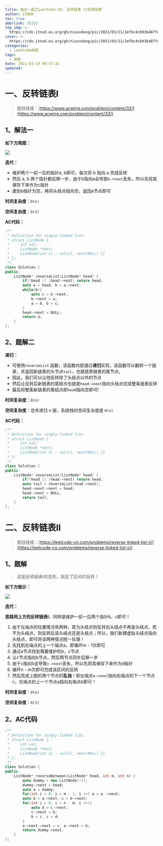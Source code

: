 ```yaml
---
title: 每日一题之LeetCode-92. 反转链表 II反转链表
author: ITNXD
toc: true
abbrlink: 25333
top_img: >-
  https://cdn.itnxd.eu.org/gh/niuxvdong/pic/2021/03/21/2efbc4cb93b487fd05b4faaa113a1b7d.png
cover: >-
  https://cdn.itnxd.eu.org/gh/niuxvdong/pic/2021/03/21/2efbc4cb93b487fd05b4faaa113a1b7d.png
categories:
  - LeetCode刷题
tags:
  - 链表
date: 2021-03-19 09:47:32
updated:
---
```




 





# 一、反转链表I









> 题目链接：[https://www.acwing.com/problem/content/33/](https://www.acwing.com/problem/content/33/)





## 1、解法一





**如下方简图：**

![](https://cdn.itnxd.eu.org/gh/niuxvdong/pic/2021/03/19/c593a61eccabce51a8d7688741514caa.png)



**迭代：**

- 维护两个一前一后的指针a, b即可，每次将 b 指向 a 完成反转
- 然后 a, b 两个指针都后移一步，由于b指向a会导致`b->next`丢失，所以先将其保存下来作为c指针
- 直到b指针为空，再将头结点指向空，返回a节点即可



**时间复杂度**：`O(n)​`

**空间复杂度**：`O(1)`



**AC代码：**



```c++
/**
 * Definition for singly-linked list.
 * struct ListNode {
 *     int val;
 *     ListNode *next;
 *     ListNode(int x) : val(x), next(NULL) {}
 * };
 */
class Solution {
public:
    ListNode* reverseList(ListNode* head) {
        if(!head || !head->next) return head;
        auto a = head, b = a->next;
        while(b){
            auto c = b->next;
            b->next = a;
            a = b, b = c;
        }
        head->next = NULL;
        return a;
    }
};
```



## 2、题解二



**递归：**

- 可使用`reverseList` 函数，该函数内部通过**递归**实现，该函数可以翻转一个链表，并返回新链表的头节点`tail`，也就是原链表的尾节点。
- 因此，我们可以让他反转除了头结点以外的节点
- 然后让反转后新链表的尾结点也就是`head->next`指向头结点完成整条链表反转
- 最后将整条新链表的尾结点即`head`指向空即可!



**时间复杂度**：`O(n)​`

**空间复杂度**：总共递归 n 层，系统栈的空间复杂度是 `O(n)`​





**AC代码：**





```c++
/**
 * Definition for singly-linked list.
 * struct ListNode {
 *     int val;
 *     ListNode *next;
 *     ListNode(int x) : val(x), next(NULL) {}
 * };
 */
class Solution {
public:
    ListNode* reverseList(ListNode* head) {
        if(!head || !head->next) return head;
        auto tail = reverseList(head->next);
        head->next->next = head;
        head->next = NULL;
        return tail;
    }
};
```











# 二、反转链表II







>题目链接：[https://leetcode-cn.com/problems/reverse-linked-list-ii/](https://leetcode-cn.com/problems/reverse-linked-list-ii/)



## 1、题解



> 这是反转链表I的变形，指定了区间的反转！



**如下方图示：**



![](https://cdn.itnxd.eu.org/gh/niuxvdong/pic/2020/08/03/83914c72b2707151b8a59258ab3aecc1.png)



**迭代：**

**思路同上方的反转链表I**，同样是维护一前一后两个指针b，c即可！

1. 由于左端点的位置情况有两种，若为头结点则反转后头结点不再是头结点，若不为头结点，则反转后该头结点还是头结点；所以，我们新建虚拟头结点指向头结点，即可将该两种情况统一处理！
2. 先找到左端点的上一个端点a，即循环m - 1次即可
3. 通过a节点找到需要维护的b，c节点
4. 让c节点指向b节点，然后两节点同步后移一步
5. 由于c指向b会导致`c->next`丢失，所以先将其保存下来作为d指针
6. 循环n - m次即可完成该区间的反转
7. 然后完成上图的两个节点的**乱指**！即左端点`a->next`指向右端点的下一个节点c，左端点的上一个节点a指向右端点b即可！





**时间复杂度**：`O(n)​`

**空间复杂度**：`O(1)`



## 2、AC代码







```c++
/**
 * Definition for singly-linked list.
 * struct ListNode {
 *     int val;
 *     ListNode *next;
 *     ListNode(int x) : val(x), next(NULL) {}
 * };
 */
class Solution {
public:
    ListNode* reverseBetween(ListNode* head, int m, int n) {
        auto dummy = new ListNode(-1);
        dummy->next = head;
        auto a = dummy;
        for(int i = 0; i < m - 1; i ++) a = a ->next;
        auto b = a->next, c = b->next;
        for(int i = 0; i < n - m; i ++){
            auto d = c->next;
            c->next = b;
            b = c, c = d;
        }
        a->next->next = c, a->next = b;
        return dummy->next;
    }
};
```


